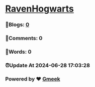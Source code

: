 # [RavenHogwarts](https://RavenHogWarts.github.io/blog) 
### :page_facing_up:Blogs: [0](https://RavenHogWarts.github.io/blog/tag.html) 
### :speech_balloon:Comments: 0 
### :hibiscus:Words: 0 
### :alarm_clock:Update At 2024-06-28 17:03:28 
### Powered by :heart: [Gmeek](https://github.com/Meekdai/Gmeek)
